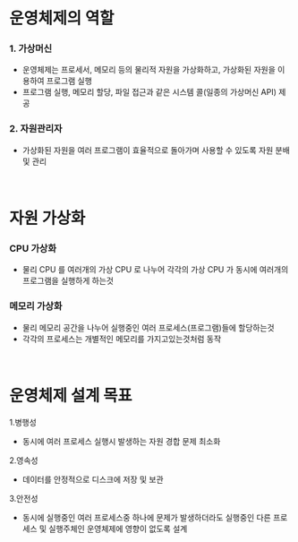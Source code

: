 # 운영체제의 역할
### 1. 가상머신
* 운영체제는 프로세서, 메모리 등의 물리적 자원을 가상화하고, 가상화된 자원을 이용하여 프로그램 실행
* 프로그램 실행, 메모리 할당, 파일 접근과 같은 시스템 콜(일종의 가상머신 API) 제공

### 2. 자원관리자
* 가상화된 자원을 여러 프로그램이 효율적으로 돌아가며 사용할 수 있도록 자원 분배 및 관리

<br>

# 자원 가상화
### CPU 가상화
* 물리 CPU 를 여러개의 가상 CPU 로 나누어 각각의 가상 CPU 가 동시에 여러개의 프로그램을 실행하게 하는것

### 메모리 가상화
* 물리 메모리 공간을 나누어 실행중인 여러 프로세스(프로그램)들에 할당하는것
* 각각의 프로세스는 개별적인 메모리를 가지고있는것처럼 동작

<br>

# 운영체제 설계 목표
1.병행성
* 동시에 여러 프로세스 실행시 발생하는 자원 경합 문제 최소화

2.영속성
* 데이터를 안정적으로 디스크에 저장 및 보관

3.안전성
* 동시에 실행중인 여러 프로세스중 하나에 문제가 발생하더라도 실행중인 다른 프로세스 및 실행주체인 운영체제에 영향이 없도록 설계
